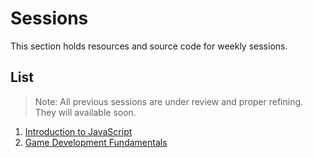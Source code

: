 # Sessions
This section holds resources and source code for weekly sessions. 

## List

>Note: All previous sessions are under review and proper refining. They will available soon.

1. [Introduction to JavaScript](./js/)
2. [Game Development Fundamentals](./game-dev-intro/)
